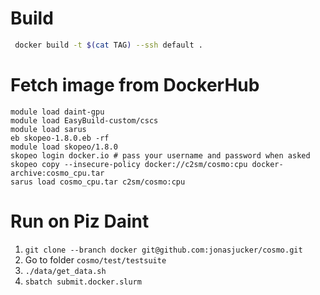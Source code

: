 # Build
```bash
 docker build -t $(cat TAG) --ssh default .
 ```
# Fetch image from DockerHub

```
module load daint-gpu
module load EasyBuild-custom/cscs 
module load sarus
eb skopeo-1.8.0.eb -rf
module load skopeo/1.8.0
skopeo login docker.io # pass your username and password when asked
skopeo copy --insecure-policy docker://c2sm/cosmo:cpu docker-archive:cosmo_cpu.tar
sarus load cosmo_cpu.tar c2sm/cosmo:cpu
```

# Run on Piz Daint
1. ```git clone --branch docker git@github.com:jonasjucker/cosmo.git```
2. Go to folder ```cosmo/test/testsuite```
3. ```./data/get_data.sh```
4. ```sbatch submit.docker.slurm```
